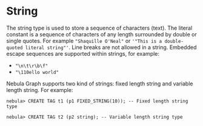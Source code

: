 # String

The string type is used to store a sequence of characters (text). The literal constant is a sequence of characters of any length surrounded by double or single quotes. For example `"Shaquille O'Neal"` or `'"This is a double-quoted literal string"'`. Line breaks are not allowed in a string. Embedded escape sequences are supported within strings, for example:

- `"\n\t\r\b\f"`
- `"\110ello world"`

Nebula Graph supports two kind of strings: fixed length string and variable length string. For example:

```ngql
nebula> CREATE TAG t1 (p1 FIXED_STRING(10)); -- Fixed length string type

nebula> CREATE TAG t2 (p2 string); -- Variable length string type
```
